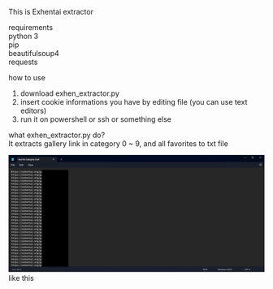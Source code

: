 This is Exhentai extractor

requirements  
python 3  
pip  
beautifulsoup4  
requests  

how to use  
1. download exhen_extractor.py  
2. insert cookie informations you have by editing file (you can use text editors)  
3. run it on powershell or ssh or something else  

what exhen_extractor.py do?  
It extracts gallery link in category 0 ~ 9, and all favorites to txt file  

![example](https://raw.githubusercontent.com/swirocota/exhentai_extractor/main/examples.png)
like this
